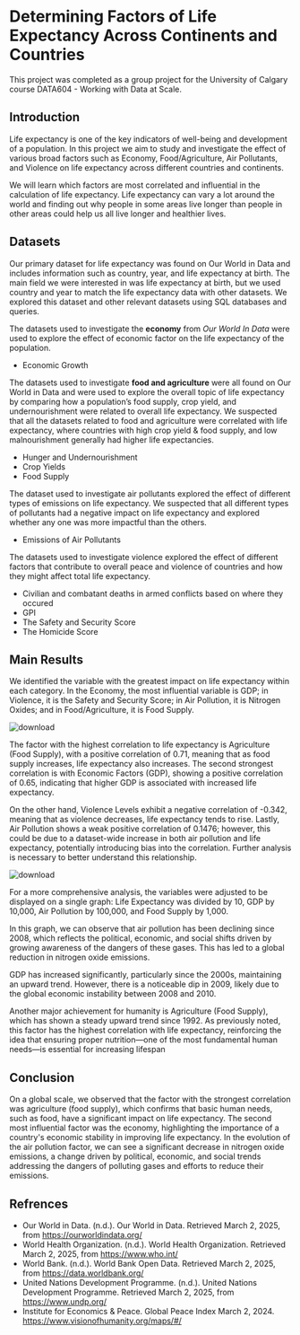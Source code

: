 # Determining Factors of Life Expectancy Across Continents and Countries

This project was completed as a group project for the University of Calgary course DATA604 - Working with Data at Scale.

## Introduction

Life expectancy is one of the key indicators of well-being and development of a population. 
In this project we aim to study and investigate the effect of various broad factors such as Economy, Food/Agriculture, Air Pollutants, and Violence on life expectancy across different countries and continents. 

We will learn which factors are most correlated and influential in the calculation of life expectancy.
Life expectancy can vary a lot around the world and finding out why people in some areas live longer than people in other areas could help us all live longer and healthier lives.

## Datasets

Our primary dataset for life expectancy was found on Our World in Data and includes information such as country, year, and life expectancy at birth.
The main field we were interested in was life expectancy at birth, but we used country and year to match the life expectancy data with other datasets. We explored this dataset and other relevant datasets using SQL databases and queries.

The datasets used to investigate the **economy** from *Our World In Data* were used to explore the effect of economic factor on the life expectancy of the population.

* Economic Growth

The datasets used to investigate **food and agriculture** were all found on Our World in Data and were used to explore the overall topic of life expectancy by comparing how a population’s food supply, crop yield, and undernourishment were related to overall life expectancy. 
We suspected that all the datasets related to food and agriculture were correlated with life expectancy, where countries with high crop yield & food supply, and low malnourishment generally had higher life expectancies.

* Hunger and Undernourishment
* Crop Yields
* Food Supply

The dataset used to investigate air pollutants explored the effect of different types of emissions on life expectancy. 
We suspected that all different types of pollutants had a negative impact on life expectancy and explored whether any one was more impactful than the others.

* Emissions of Air Pollutants

The datasets used to investigate violence explored the effect of different factors that contribute to overall peace and violence of countries and how they might affect total life expectancy.

* Civilian and combatant deaths in armed conflicts based on where they occured
* GPI
* The Safety and Security Score
* The Homicide Score


## Main Results

We identified the variable with the greatest impact on life expectancy within each category. 
In the Economy, the most influential variable is GDP; in Violence, it is the Safety and Security Score; in Air Pollution, it is Nitrogen Oxides; and in Food/Agriculture, it is Food Supply.

![download](https://github.com/user-attachments/assets/a150d7b0-890b-4553-9656-350255af1aac)

The factor with the highest correlation to life expectancy is Agriculture (Food Supply), with a positive correlation of 0.71, meaning that as food supply increases, life expectancy also increases. 
The second strongest correlation is with Economic Factors (GDP), showing a positive correlation of 0.65, indicating that higher GDP is associated with increased life expectancy.

On the other hand, Violence Levels exhibit a negative correlation of -0.342, meaning that as violence decreases, life expectancy tends to rise. 
Lastly, Air Pollution shows a weak positive correlation of 0.1476; however, this could be due to a dataset-wide increase in both air pollution and life expectancy, potentially introducing bias into the correlation. 
Further analysis is necessary to better understand this relationship.


![download](https://github.com/user-attachments/assets/5bd4cf74-9111-40b7-b656-0b60630bf247)

For a more comprehensive analysis, the variables were adjusted to be displayed on a single graph: Life Expectancy was divided by 10, GDP by 10,000, Air Pollution by 100,000, and Food Supply by 1,000.

In this graph, we can observe that air pollution has been declining since 2008, which reflects the political, economic, and social shifts driven by growing awareness of the dangers of these gases. 
This has led to a global reduction in nitrogen oxide emissions.

GDP has increased significantly, particularly since the 2000s, maintaining an upward trend. 
However, there is a noticeable dip in 2009, likely due to the global economic instability between 2008 and 2010.

Another major achievement for humanity is Agriculture (Food Supply), which has shown a steady upward trend since 1992. 
As previously noted, this factor has the highest correlation with life expectancy, reinforcing the idea that ensuring proper nutrition—one of the most fundamental human needs—is essential for increasing lifespan


## Conclusion

On a global scale, we observed that the factor with the strongest correlation was agriculture (food supply), which confirms that basic human needs, such as food, have a significant impact on life expectancy. 
The second most influential factor was the economy, highlighting the importance of a country's economic stability in improving life expectancy. 
In the evolution of the air pollution factor, we can see a significant decrease in nitrogen oxide emissions, a change driven by political, economic, and social trends addressing the dangers of polluting gases and efforts to reduce their emissions.

## Refrences

* Our World in Data. (n.d.). Our World in Data. Retrieved March 2, 2025, from https://ourworldindata.org/
* World Health Organization. (n.d.). World Health Organization. Retrieved March 2, 2025, from https://www.who.int/
* World Bank. (n.d.). World Bank Open Data. Retrieved March 2, 2025, from https://data.worldbank.org/
* United Nations Development Programme. (n.d.). United Nations Development Programme. Retrieved March 2, 2025, from https://www.undp.org/
* Institute for Economics & Peace. Global Peace Index March 2, 2024. https://www.visionofhumanity.org/maps/#/



